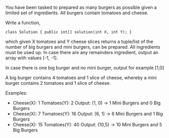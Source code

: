 You have been tasked to prepared as many burgers as possible given a limited set of ingredients. All burgers contain tomatoes and cheese. 

Write a function, 
```
class Solution { public int[] solution(int X, int Y); }
```
which given X tomatoes and Y cheese slices returns a tuple/list of the number of big burgers and mini burgers, can be prepared. All ingredients must be used up. In case there are any remainders ingredient, output an array with values [-1, -1]. 

In case there is one big burger and no mini burger, output for example [1,0] 

A big burger contains 4 tomatoes and 1 slice of cheese, 
whereby a mini burger contains 2 tomatoes and 1 slice of cheese.

Examples: 
* Cheese(X): 1 Tomatoes(Y): 2 Output: (1, 0) -> 1 Mini Burgers and 0 Big Burgers 
* Cheese(X): 7 Tomatoes(Y): 16 Output: (6, 1) -> 6 Mini Burgers and 1 Big Burgers 
* Cheese(X): 15 Tomatoes(Y): 40 Output: (10,5) -> 10 Mini Burgers and 5 Big Burgers 
